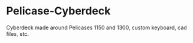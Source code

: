 # Pelicase-Cyberdeck
Cyberdeck made around Pelicases 1150 and 1300, custom keyboard, cad files, etc.
